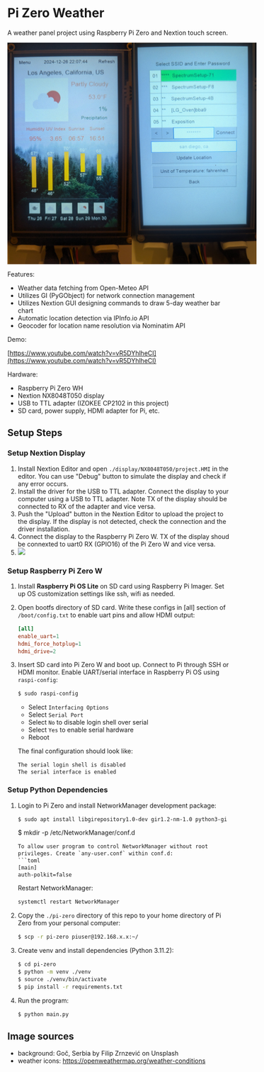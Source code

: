 # Pi Zero Weather

A weather panel project using Raspberry Pi Zero and Nextion touch screen.

<div style="display: flex; align-items: center;">
    <img src="./images/main.jpg" height="500">
    <img src="./images/menu.jpg" height="500">
</div>

Features:
- Weather data fetching from Open-Meteo API
- Utilizes GI (PyGObject) for network connection management
- Utilizes Nextion GUI designing commands to draw 5-day weather bar chart
- Automatic location detection via IPInfo.io API
- Geocoder for location name resolution via Nominatim API

Demo:

[https://www.youtube.com/watch?v=vR5DYhlheCI](https://www.youtube.com/watch?v=vR5DYhlheCI)

Hardware:
- Raspberry Pi Zero WH
- Nextion NX8048T050 display
- USB to TTL adapter (IZOKEE CP2102 in this project)
- SD card, power supply, HDMI adapter for Pi, etc.

## Setup Steps

### Setup Nextion Display
1. Install Nextion Editor and open `./display/NX8048T050/project.HMI` in the editor. You can use "Debug" button to simulate the display and check if any error occurs.
2. Install the driver for the USB to TTL adapter. Connect the display to your computer using a USB to TTL adapter. Note TX of the display should be connected to RX of the adapter and vice versa.
3. Push the "Upload" button in the Nextion Editor to upload the project to the display. If the display is not detected, check the connection and the driver installation.
4. Connect the display to the Raspberry Pi Zero W. TX of the display shoud be connexted to uart0 RX (GPIO16) of the Pi Zero W and vice versa.
5. <img src="./images/wire.jpg" height="400">
### Setup Raspberry Pi Zero W
1. Install **Raspberry Pi OS Lite** on SD card using Raspberry Pi Imager. Set up OS customization settings like ssh, wifi as needed.
2. Open bootfs directory of SD card. Write these configs in [all] section of `/boot/config.txt` to enable uart pins and allow HDMI output:
    ```toml
    [all]
    enable_uart=1
    hdmi_force_hotplug=1
    hdmi_drive=2
    ```
3. Insert SD card into Pi Zero W and boot up. Connect to Pi through SSH or HDMI monitor. Enable UART/serial interface in Raspberry Pi OS using `raspi-config`:
    ```bash
    $ sudo raspi-config
    ```
    - Select `Interfacing Options`
    - Select `Serial Port`
    - Select `No` to disable login shell over serial
    - Select `Yes` to enable serial hardware
    - Reboot

    The final configuration should look like:
    ```
    The serial login shell is disabled
    The serial interface is enabled
    ```

### Setup Python Dependencies
1. Login to Pi Zero and install NetworkManager development package:
    ```bash
    $ sudo apt install libgirepository1.0-dev gir1.2-nm-1.0 python3-gi python3-gi-cairo
    ```
    $ mkdir -p /etc/NetworkManager/conf.d
    ```
    To allow user program to control NetworkManager without root privileges. Create `any-user.conf` within conf.d:
    ```toml
    [main]
    auth-polkit=false
    ```
    Restart NetworkManager:
    ```bash
    systemctl restart NetworkManager
    ```
2. Copy the `./pi-zero` directory of this repo to your home directory of Pi Zero from your personal computer:
    ```bash
    $ scp -r pi-zero piuser@192.168.x.x:~/
    ```
3. Create venv and install dependencies (Python 3.11.2):
    ```bash
    $ cd pi-zero
    $ python -m venv ./venv
    $ source ./venv/bin/activate
    $ pip install -r requirements.txt
    ```
4. Run the program:
    ```bash
    $ python main.py
    ```

## Image sources
- background: Goč, Serbia by Filip Zrnzević on Unsplash
- weather icons: https://openweathermap.org/weather-conditions
